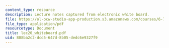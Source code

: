 ```yaml
---
content_type: resource
description: Lecture notes captured from electronic white board.
file: https://ol-ocw-studio-app-production.s3.amazonaws.com/courses/6-772-compound-semiconductor-devices-spring-2003/808ba2c2dcd5647d8b05dedc6e9327f9_lec20_whiteboard.pdf
file_type: application/pdf
resourcetype: Document
title: lec20_whiteboard.pdf
uid: 808ba2c2-dcd5-647d-8b05-dedc6e9327f9
---
```

